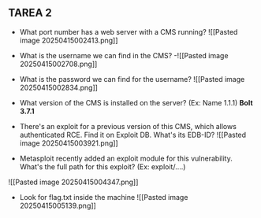 ## TAREA 2
- What port number has a web server with a CMS running?
![[Pasted image 20250415002413.png]]
- What is the username we can find in the CMS?
-![[Pasted image 20250415002708.png]]
- What is the password we can find for the username?
![[Pasted image 20250415002834.png]]
- What version of the CMS is installed on the server? (Ex: Name 1.1.1)
**Bolt 3.7.1**
- There's an exploit for a previous version of this CMS, which allows authenticated RCE. Find it on Exploit DB. What's its EDB-ID?
![[Pasted image 20250415003921.png]]

- Metasploit recently added an exploit module for this vulnerability. What's the full path for this exploit? (Ex: exploit/....)


![[Pasted image 20250415004347.png]]
- Look for flag.txt inside the machine
![[Pasted image 20250415005139.png]]